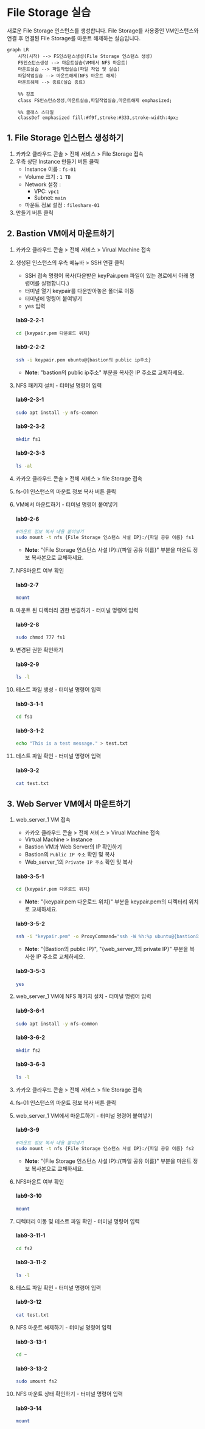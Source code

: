 # File Storage 실습

새로운 File Storage 인스턴스를 생성합니다. File Storage를 사용중인 VM인스턴스와 연결 후 연결된 File Storage를 마운트 해제하는 실습입니다.
```mermaid
graph LR
    시작(시작) --> FS인스턴스생성(File Storage 인스턴스 생성)
    FS인스턴스생성 --> 마운트실습(VM에서 NFS 마운트)
    마운트실습 --> 파일작업실습(파일 작업 및 실습)
    파일작업실습 --> 마운트해제(NFS 마운트 해제)
    마운트해제 --> 종료(실습 종료)

    %% 강조
    class FS인스턴스생성,마운트실습,파일작업실습,마운트해제 emphasized;
    
    %% 클래스 스타일
    classDef emphasized fill:#f9f,stroke:#333,stroke-width:4px;
```

## 1. File Storage 인스턴스 생성하기


1. 카카오 클라우드 콘솔 > 전체 서비스 > File Storage 접속
2. 우측 상단 Instance 만들기 버튼 클릭
     - Instance 이름 : `fs-01`
     - Volume 크기 : `1 TB`
     - Network 설정 : 
          - VPC: `vpc1`
          - Subnet: `main`
     - 마운트 정보 설정 : `fileshare-01`
3. 만들기 버튼 클릭

## 2. Bastion VM에서 마운트하기


1. 카카오 클라우드 콘솔 > 전체 서비스 > Virual Machine 접속
2. 생성된 인스턴스의 우측 메뉴바 > SSH 연결 클릭
     - SSH 접속 명령어 복사(다운받은 keyPair.pem 파일이 있는 경로에서 아래 명령어를 실행합니다.)
     - 터미널 열기
       keypair를 다운받아놓은 폴더로 이동
     - 터미널에 명령어 붙여넣기
     - yes 입력
       
     #### **lab9-2-2-1**
     ```bash
     cd {keypair.pem 다운로드 위치}
     ```
     
     #### **lab9-2-2-2**
     ```bash
     ssh -i keypair.pem ubuntu@{bastion의 public ip주소}
     ```
     - **Note**: "bastion의 public ip주소" 부분을 복사한 IP 주소로 교체하세요.

3. NFS 패키지 설치 - 터미널 명령어 입력
       
     #### **lab9-2-3-1**
     ```bash
     sudo apt install -y nfs-common
     ```
     
     #### **lab9-2-3-2**
     ```bash 
     mkdir fs1
     ```
      
     #### **lab9-2-3-3**
     ```bash
     ls -al
     ```
     
4. 카카오 클라우드 콘솔 > 전체 서비스 > file Storage 접속
5. fs-01 인스턴스의 마운트 정보 복사 버튼 클릭
6. VM에서 마운트하기 - 터미널 명령어 붙여넣기 
      
     #### **lab9-2-6**
     ```bash
     #마운트 정보 복사 내용 붙여넣기
     sudo mount -t nfs {File Storage 인스턴스 사설 IP}:/{파일 공유 이름} fs1
     ```
     - **Note**: "{File Storage 인스턴스 사설 IP}:/{파일 공유 이름}" 부분을 마운트 정보 복사본으로 교체하세요.
7. NFS마운트 여부 확인 
      
     #### **lab9-2-7**
     ```bash
     mount
     ```
8. 마운트 된 디렉터리 권한 변경하기 - 터미널 명령어 입력 
      
     #### **lab9-2-8**
     ```bash
     sudo chmod 777 fs1
     ```
9. 변경된 권한 확인하기 
      
     #### **lab9-2-9**
     ```bash
     ls -l
     ```

10. 테스트 파일 생성 - 터미널 명령어 입력 
      
     #### **lab9-3-1-1**
     ```bash
     cd fs1
     ``` 
      
     #### **lab9-3-1-2**
     ```bash
     echo "This is a test message." > test.txt
     ``` 

11. 테스트 파일 확인 - 터미널 명령어 입력 
      
     #### **lab9-3-2**
     ```bash
     cat test.txt
     ```
     
## 3. Web Server VM에서 마운트하기

1. web_server_1 VM 접속
     - 카카오 클라우드 콘솔 > 전체 서비스 > Virual Machine 접속
     - Virtual Machine > Instance 
     - Bastion VM과  Web Server의 IP 확인하기
     - Bastion의 `Public IP 주소` 확인 및 복사
     - Web_server_1의 `Private IP 주소` 확인 및 복사

      
     #### **lab9-3-5-1**
     ```bash
     cd {keypair.pem 다운로드 위치}
     ```
     - **Note**: "{keypair.pem 다운로드 위치}" 부분을 keypair.pem의 디렉터리 위치로 교체하세요. 
      
     #### **lab9-3-5-2**
     ```bash
     ssh -i "keypair.pem" -o ProxyCommand="ssh -W %h:%p ubuntu@{bastion의 public IP} -i keypair.pem" ubuntu@{web_server_1의 private IP}
     ```
     - **Note**: "{Bastion의 public IP}", "{web_server_1의 private IP}" 부분을 복사한 IP 주소로 교체하세요.

     #### **lab9-3-5-3**
     ```bash
     yes
     ```

2. web_server_1 VM에 NFS 패키지 설치 - 터미널 명령어 입력 
      
     #### **lab9-3-6-1**
     ```bash
     sudo apt install -y nfs-common
     ``` 
      
     #### **lab9-3-6-2**
     ```bash 
     mkdir fs2
     ``` 
      
     #### **lab9-3-6-3**
     ```bash
     ls -l
     ```
3. 카카오 클라우드 콘솔 > 전체 서비스 > file Storage 접속
4. fs-01 인스턴스의 마운트 정보 복사 버튼 클릭
5. web_server_1 VM에서 마운트하기 - 터미널 명령어 붙여넣기 
      
     #### **lab9-3-9**
     ```bash
     #마운트 정보 복사 내용 붙여넣기
     sudo mount -t nfs {File Storage 인스턴스 사설 IP}:/{파일 공유 이름} fs2
     ```
     - **Note**: "{File Storage 인스턴스 사설 IP}:/{파일 공유 이름}" 부분을 마운트 정보 복사본으로 교체하세요.
6. NFS마운트 여부 확인 
      
     #### **lab9-3-10**
     ```bash
     mount
     ```
7. 디렉터리 이동 및 테스트 파일 확인 - 터미널 명령어 입력 
      
     #### **lab9-3-11-1**
     ```bash
     cd fs2
     ``` 
      
     #### **lab9-3-11-2**
     ```bash
     ls -l
     ```
8. 테스트 파일 확인 - 터미널 명령어 입력 
      
     #### **lab9-3-12**
     ```bash
     cat test.txt
     ```
9. NFS 마운트 해제하기 - 터미널 명령어 입력 
      
     #### **lab9-3-13-1**
     ```bash
     cd ~
     ``` 
      
     #### **lab9-3-13-2**
     ```bash
     sudo umount fs2
     ```
10. NFS 마운트 상태 확인하기 - 터미널 명령어 입력 
      
     #### **lab9-3-14**
     ```bash
     mount
     ```
